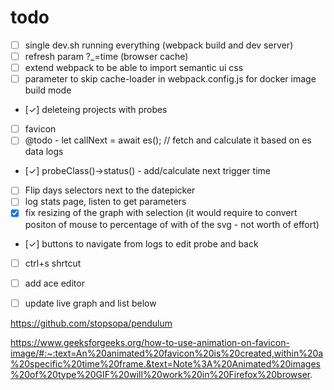 

# todo

- [ ] single dev.sh running everything (webpack build and dev server)
- [ ] refresh param ?_=time (browser cache)
- [ ] extend webpack to be able to import semantic ui css
- [ ] parameter to skip cache-loader in webpack.config.js for docker image build mode
- [✓] deleteing projects with probes
- [ ] favicon
- [ ] @todo - let callNext = await es(); // fetch and calculate it based on es data logs
- [✓] probeClass()->status() - add/calculate next trigger time
- [ ] Flip days selectors next to the datepicker
- [ ] log stats page, listen to get parameters
- [x] fix resizing of the graph with selection (it would require to convert positon of mouse to percentage of with of the svg - not worth of effort)
- [✓] buttons to navigate from logs to edit probe and back
- [ ] ctrl+s shrtcut
- [ ] add ace editor
- [ ] update live graph and list below



https://github.com/stopsopa/pendulum


https://www.geeksforgeeks.org/how-to-use-animation-on-favicon-image/#:~:text=An%20animated%20favicon%20is%20created,within%20a%20specific%20time%20frame.&text=Note%3A%20Animated%20images%20of%20type%20GIF%20will%20work%20in%20Firefox%20browser.